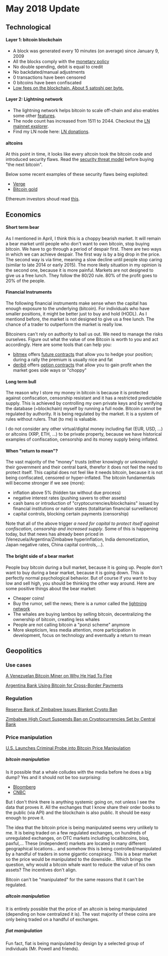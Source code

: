 # May 2018 Update

## Technological

#### Layer 1: bitcoin blockchain

* A block was generated every 10 minutes (on average) since January 9, 2009
* All the blocks comply with the [monetary policy](https://en.bitcoin.it/w/images/en/4/42/Controlled_supply-supply_over_block_height.png)
* No double spending, debit is equal to credit
* No backdated/manual adjustments
* 0 transactions have been censored
* 0 bitcoins have been confiscated
* [Low fees on the blockchain. About 5 satoshi per byte.](https://jochen-hoenicke.de/queue/#0,30d)


#### Layer 2: Lightning network

* The lightning network helps bitcoin to scale off-chain and also enables some other [features](https://bitcoinmagazine.com/articles/future-bitcoin-what-lightning-could-look/).
* The node count has increased from 1511 to 2044. Checkout the [LN mainnet explorer](https://lnmainnet.gaben.win/).
* Find my LN node here: [LN donations](http://navybluesilver.net/donate).

#### altcoins

At this point in time, it looks like every altcoin took the bitcoin code and introduced security flaws.
Read the [security threat model](https://github.com/JWWeatherman/bitcoin_security_threat_model) before buying "the next bitcoin".

Below some recent examples of these security flaws being exploited:

* [Verge](https://www.ccn.com/privacy-coin-verge-succumbs-to-51-attack-again/)
* [Bitcoin gold](https://www.ccn.com/bitcoin-gold-hit-by-double-spend-attack-exchanges-lose-millions/)

Ethereum investors shoud read [this](https://medium.com/@StopAndDecrypt/the-ethereum-blockchain-size-has-exceeded-1tb-and-yes-its-an-issue-2b650b5f4f62).

## Economics

#### Short term bear

As I mentioned in April, I think this is a choppy bearish market. It will remain a bear market until people who don't want to own bitcoin, stop buying bitcoin. We have to go through a period of despair first. There are two ways in which we can achieve despair. The first way is by a big drop in the price. The second way is via time, meaning a slow decline until people stop caring (similar to late 2014 or early 2015). The more likely situation in my opinion is the second one, because it is more painful. Markets are not designed to give us a free lunch. They follow the 80/20 rule. 80% of the profit goes to 20% of the people.

#### Financial Instruments

The following financial instruments make sense when the capital has enough exposure to the underlying (bitcoin). For individuals who have smaller positions, it might be better just to buy and hold (HODL). As I mentiond before, the market is not designed to give us a free lunch. The chance of a trader to outperform the market is really low.

Bitcoiners can't rely on authority to bail us out. We need to manage the risks ourselves. Figure out what the value of one Bitcoin is worth to you and act accordingly. Here are some tools that can help you:

* [bitmex](https://bitmex.com) offers [future contracts](https://en.wikipedia.org/wiki/Futures_contract) that allow you to hedge your position; during a rally the premium is usually nice and fat
* [deribit](https://deribit.com) offers [option contracts](https://en.wikipedia.org/wiki/Option_contract) that allow you to gain profit when the market goes side ways or "choppy"

#### Long term bull

The reason why I store my money in bitcoin is because it is protected against confiscation, censorship resistant and it has a restricted predictable supply. This is achieved by controlling my own private keys and by verifying the database (=blockchain) myself by running a full node. Bitcoin cannot be regulated by authority. It is being regulated by the market. It is a system of rules without rulers. That (to me) is valuable.

I do not consider any other virtual/digital money including fiat (EUR, USD, ...) or altcoins (XRP, ETH, ...) to be private property, because we have historical examples of confiscation, censorship and its money supply being inflated.

#### When "return to mean"?

The vast majority of the "money" trusts (either knowingly or unknowingly) their government and their central bank, therefor it does not feel the need to protect itself. This capital does not feel like it needs bitcoin, because it is not being confiscated, censored or hyper-inflated. The bitcoin fundamentals will become stronger if we see (more):

* inflation above 5% (hidden tax without due process)
* negative interest rates (pushing savers to other assets)
* cash bans or introduction of "cryptocurrencies/blockchains" issued by financial institutions or nation states (totalitarian financial surveillance)
* capital controls, blocking certain payments (censorship)

Note that all of the above trigger *a need for capital to protect itself against confiscation, censorship and increased supply*. Some of this is happening today, but that news has already been priced in (Venezuela/Argentina/Zimbabwe hyperinflation, India demonetization, Japan negative rates, China capital controls,...).

#### The bright side of a bear market

People buy bitcoin during a bull market, because it is going up. People don't want to buy during a bear market, because it is going down. This is perfectly normal psychological behavior. But of course if you want to buy low and sell high, you should be thinking the other way around. Here are some positive things about the bear market:

* Cheaper coins!
* Buy the rumor, sell the news; there is a rumor called the [lightning network](https://bitcoinmagazine.com/articles/future-bitcoin-what-lightning-could-look/)
* The whales are buying lambos by selling bitcoin, decentralizing the ownership of bitcoin, creating less whales
* People are not calling bitcoin a "ponzi scheme" anymore
* More skepticism, less media attention, more participation in development, focus on technology and eventually a return to mean


## Geopolitics

### Use cases

[A Venezuelan Bitcoin Miner on Why He Had To Flee](https://www.bloomberg.com/news/articles/2018-05-22/a-venezuelan-bitcoin-miner-on-why-he-had-to-flee?srnd=cryptocurriences)

[Argentina Bank Using Bitcoin for Cross-Border Payments](https://www.coindesk.com/bank-argentina-just-added-bitcoin-cross-border-payments/)

### Regulation

[Reserve Bank of Zimbabwe Issues Blanket Crypto Ban](https://btcmanager.com/reserve-bank-of-zimbabwe-bans-the-countrys-only-monetary-hope-bitcoin/)

[Zimbabwe High Court Suspends Ban on Cryptocurrencies Set by Central Bank](http://bitcoinafrica.io/2018/05/25/zimbabwe-high-court-suspends-ban-on-cryptocurrencies-set-by-central-bank/)

### Price manipulation

[U.S. Launches Criminal Probe into Bitcoin Price Manipulation](https://www.bloomberg.com/news/articles/2018-05-24/bitcoin-manipulation-is-said-to-be-focus-of-u-s-criminal-probe)

##### bitcoin manipulation
Is it possible that a whale colludes with the media before he does a big dump? Yes and it should not be too surprising:

* [Bloomberg](https://twitter.com/lowstrife/status/999567072790171650)
* [CNBC](https://twitter.com/Excellion/status/998654498418581506)

But I don't think there is anything systemic going on, not unless I see the data that proves it. All the exchanges that I know share their order books to the public (via API) and the blockchain is also public. It should be easy enough to prove it.

The idea that the bitcoin price is being manipulated seems very unlikely to me. It is being traded on a few regulated exchanges, on hundreds of unregulated exchanges, on OTC markets including localbitcoins, bisq, paxful,... These (independent) markets are located in many different geographical locations... and somehow this is being controlled/manipulated by a handful of traders in some gigantic conspiracy. This is a bear market so the price would be manipulated to the downside... Which brings the question, why would a bitcoin whale want to reduce the value of his own assets? The incentives don't align.

Bitcoin can't be "manipulated" for the same reasons that it can't be regulated.

##### altcoin manipulation
It is entirely possible that the price of an altcoin is being manipulated (depending on how centralized it is). The vast majority of these coins are only being traded on a handful of exchanges.

##### fiat manipulation
Fun fact, fiat is being manipulated by design by a selected group of individuals (Mr. Powell and friends).
